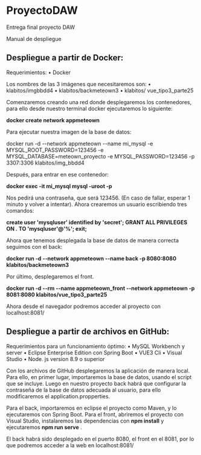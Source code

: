 # ProyectoDAW
Entrega final proyecto DAW

Manual de despliegue

## Despliegue a partir de Docker:

Requerimientos:
• Docker

Los nombres de las 3 imágenes que necesitaremos son:
• klabitos/imgbbdd4
• klabitos/backmeteown3
• klabitos/ vue_tipo3_parte25

Comenzaremos creando una red donde desplegaremos los contenedores, para ello desde nuestro terminal docker ejecutaremos lo siguiente:

**docker create network appmeteown** 

Para ejecutar nuestra imagen de la base de datos:

docker run -d --network appmeteown --name mi_mysql -e MYSQL_ROOT_PASSWORD=123456 -e MYSQL_DATABASE=meteown_proyecto -e MYSQL_PASSWORD=123456 -p 3307:3306 klabitos/img_bbdd4

Después, para entrar en ese contenedor:

**docker exec -it mi_mysql mysql -uroot -p** 

Nos pedirá una contraseña, que será 123456. (En caso de fallar, esperar 1 minuto y volver a intentar). Ahora crearemos un usuario escribiendo tres comandos:

**create user 'mysqluser' identified by 'secret';
GRANT ALL PRIVILEGES ON *.* TO 'mysqluser'@'%';
exit;** 

Ahora que tenemos desplegada la base de datos de manera correcta seguimos con el back:

**docker run -d --network appmeteown --name back -p 8080:8080 klabitos/backmeteown3** 

Por último, desplegaremos el front.

**docker run -d --rm --name appmeteown_front --network appmeteown -p 8081:8080 klabitos/vue_tipo3_parte25** 

Ahora desde el navegador podremos acceder al proyecto con localhost:8081/

## Despliegue a partir de archivos en GitHub:

Requerimientos para un funcionamiento óptimo:
• MySQL Workbench y server
• Eclipse Enterprise Edition con Spring Boot
• VUE3 Cli
• Visual Studio
• Node. js version 8.9 o superior

Con los archivos de GitHub desplegaremos la aplicación de manera local. Para ello, en primer lugar, importaremos la base de datos, usando el script que se incluye. Luego en nuestro proyecto back habrá que configurar la contraseña de la base de datos adecuada al usuario, para ello modificaremos el application.propperties.

Para el back, importaremos en eclipse el proyecto como Maven, y lo ejecutaremos con Spring Boot.
Para el front, abriremos el proyecto con Visual Studio, instalaremos las dependencias con **npm install**  y ejecutaremos **npm run serve** .

El back habrá sido desplegado en el puerto 8080, el front en el 8081, por lo que podremos acceder a la web en localhost:8081/
